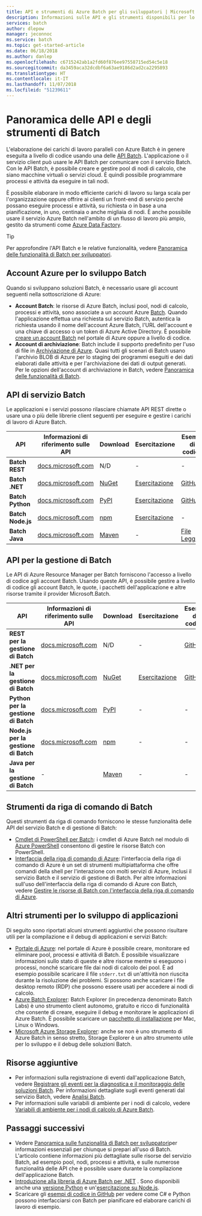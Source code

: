 ```yaml
---
title: API e strumenti di Azure Batch per gli sviluppatori | Microsoft Docs
description: Informazioni sulle API e gli strumenti disponibili per lo sviluppo di soluzioni con il servizio Azure Batch.
services: batch
author: dlepow
manager: jeconnoc
ms.service: batch
ms.topic: get-started-article
ms.date: 06/18/2018
ms.author: danlep
ms.openlocfilehash: c6715242ab1a2fd60f876ee97558715ed54c5e18
ms.sourcegitcommit: da3459aca32dcdbf6a63ae9186d2ad2ca2295893
ms.translationtype: HT
ms.contentlocale: it-IT
ms.lasthandoff: 11/07/2018
ms.locfileid: "51239611"
---
```

# <a name="overview-of-batch-apis-and-tools"></a>Panoramica delle API e degli strumenti di Batch

L'elaborazione dei carichi di lavoro paralleli con Azure Batch è in genere eseguita a livello di codice usando una delle [API Batch](#batch-development-apis). L'applicazione o il servizio client può usare le API Batch per comunicare con il servizio Batch. Con le API Batch, è possibile creare e gestire pool di nodi di calcolo, che siano macchine virtuali o servizi cloud. È quindi possibile programmare processi e attività da eseguire in tali nodi. 

È possibile elaborare in modo efficiente carichi di lavoro su larga scala per l'organizzazione oppure offrire ai clienti un front-end di servizio perché possano eseguire processi e attività, su richiesta o in base a una pianificazione, in uno, centinaia o anche migliaia di nodi. È anche possibile usare il servizio Azure Batch nell'ambito di un flusso di lavoro più ampio, gestito da strumenti come [Azure Data Factory](../data-factory/transform-data-using-dotnet-custom-activity.md?toc=%2fazure%2fbatch%2ftoc.json).

> [!TIP]
> Per approfondire l'API Batch e le relative funzionalità, vedere [Panoramica delle funzionalità di Batch per sviluppatori](batch-api-basics.md).
> 
> 

## <a name="azure-accounts-for-batch-development"></a>Account Azure per lo sviluppo Batch
Quando si sviluppano soluzioni Batch, è necessario usare gli account seguenti nella sottoscrizione di Azure:

* **Account Batch**: le risorse di Azure Batch, inclusi pool, nodi di calcolo, processi e attività, sono associate a un account Azure [Batch](batch-api-basics.md#account). Quando l'applicazione effettua una richiesta sul servizio Batch, autentica la richiesta usando il nome dell'account Azure Batch, l'URL dell'account e una chiave di accesso o un token di Azure Active Directory. È possibile [creare un account Batch](batch-account-create-portal.md) nel portale di Azure oppure a livello di codice.
* **Account di archiviazione**: Batch include il supporto predefinito per l'uso di file in [Archiviazione di Azure][azure_storage]. Quasi tutti gli scenari di Batch usano l'archivio BLOB di Azure per lo staging dei programmi eseguiti e dei dati elaborati dalle attività e per l'archiviazione dei dati di output generati. Per le opzioni dell'account di archiviazione in Batch, vedere [Panoramica delle funzionalità di Batch](batch-api-basics.md#azure-storage-account).

## <a name="batch-service-apis"></a>API di servizio Batch

Le applicazioni e i servizi possono rilasciare chiamate API REST dirette o usare una o più delle librerie client seguenti per eseguire e gestire i carichi di lavoro di Azure Batch.

| API | Informazioni di riferimento sulle API | Download | Esercitazione | Esempi di codice | Altre informazioni |
| --- | --- | --- | --- | --- | --- |
| **Batch REST** |[docs.microsoft.com][batch_rest] |N/D |- |- | [Versioni supportate](/rest/api/batchservice/batch-service-rest-api-versioning) |
| **Batch .NET** |[docs.microsoft.com][api_net] |[NuGet ][api_net_nuget] |[Esercitazione](tutorial-parallel-dotnet.md) |[GitHub][api_sample_net] | [Note sulla versione](https://aka.ms/batch-net-dataplane-changelog) |
| **Batch Python** |[docs.microsoft.com][api_python] |[PyPI][api_python_pypi] |[Esercitazione](tutorial-parallel-python.md)|[GitHub][api_sample_python] | [File Leggimi](https://github.com/Azure/azure-sdk-for-python/blob/master/doc/batch.rst) |
| **Batch Node.js** |[docs.microsoft.com][api_nodejs] |[npm][api_nodejs_npm] |[Esercitazione](batch-nodejs-get-started.md) |- | [File Leggimi](https://github.com/Azure/azure-sdk-for-node/tree/master/lib/services/batch) |
| **Batch Java** |[docs.microsoft.com][api_java] |[Maven][api_java_jar] |- |[File Leggimi][api_sample_java] | [File Leggimi](https://github.com/Azure/azure-batch-sdk-for-java)|

## <a name="batch-management-apis"></a>API per la gestione di Batch

Le API di Azure Resource Manager per Batch forniscono l'accesso a livello di codice agli account Batch. Usando queste API, è possibile gestire a livello di codice gli account Batch, le quote, i pacchetti dell'applicazione e altre risorse tramite il provider Microsoft.Batch.  

| API | Informazioni di riferimento sulle API | Download | Esercitazione | Esempi di codice |
| --- | --- | --- | --- | --- |
| **REST per la gestione di Batch** |[docs.microsoft.com][api_rest_mgmt] |N/D |- |[GitHub](https://github.com/Azure-Samples/batch-dotnet-manage-batch-accounts) |
| **.NET per la gestione di Batch** |[docs.microsoft.com][api_net_mgmt] |[NuGet ][api_net_mgmt_nuget] | [Esercitazione](batch-management-dotnet.md) |[GitHub][api_sample_net] |
| **Python per la gestione di Batch** |[docs.microsoft.com][api_python_mgmt] |[PyPI][api_python_mgmt_pypi] |- |- |
| **Node.js per la gestione di Batch** |[docs.microsoft.com][api_nodejs_mgmt] |[npm][api_nodejs_mgmt_npm] |- |- | 
| **Java per la gestione di Batch** |- |[Maven][api_java_mgmt_jar] |- |- |
## <a name="batch-command-line-tools"></a>Strumenti da riga di comando di Batch

Questi strumenti da riga di comando forniscono le stesse funzionalità delle API del servizio Batch e di gestione di Batch: 

* [Cmdlet di PowerShell per Batch][batch_ps]: i cmdlet di Azure Batch nel modulo di [Azure PowerShell](/powershell/azure/overview) consentono di gestire le risorse Batch con PowerShell.
* [Interfaccia della riga di comando di Azure](/cli/azure): l'interfaccia della riga di comando di Azure è un set di strumenti multipiattaforma che offre comandi della shell per l'interazione con molti servizi di Azure, inclusi il servizio Batch e il servizio di gestione di Batch. Per altre informazioni sull'uso dell'interfaccia della riga di comando di Azure con Batch, vedere [Gestire le risorse di Batch con l'interfaccia della riga di comando di Azure](batch-cli-get-started.md).

## <a name="other-tools-for-application-development"></a>Altri strumenti per lo sviluppo di applicazioni

Di seguito sono riportati alcuni strumenti aggiuntivi che possono risultare utili per la compilazione e il debug di applicazioni e servizi Batch:

* [Portale di Azure][portal]: nel portale di Azure è possibile creare, monitorare ed eliminare pool, processi e attività di Batch. È possibile visualizzare informazioni sullo stato di queste e altre risorse mentre si eseguono i processi, nonché scaricare file dai nodi di calcolo dei pool. È ad esempio possibile scaricare il file `stderr.txt` di un'attività non riuscita durante la risoluzione dei problemi. Si possono anche scaricare i file desktop remoto (RDP) che possono essere usati per accedere ai nodi di calcolo.
* [Azure Batch Explorer][batch_labs]: Batch Explorer (in precedenza denominato Batch Labs) è uno strumento client autonomo, gratuito e ricco di funzionalità che consente di creare, eseguire il debug e monitorare le applicazioni di Azure Batch. È possibile scaricare un [pacchetto di installazione](https://azure.github.io/BatchExplorer/) per Mac, Linux o Windows.
* [Microsoft Azure Storage Explorer][storage_explorer]: anche se non è uno strumento di Azure Batch in senso stretto, Storage Explorer è un altro strumento utile per lo sviluppo e il debug delle soluzioni Batch.

## <a name="additional-resources"></a>Risorse aggiuntive

- Per informazioni sulla registrazione di eventi dall'applicazione Batch, vedere [Registrare gli eventi per la diagnostica e il monitoraggio delle soluzioni Batch](batch-diagnostics.md). Per informazioni dettagliate sugli eventi generati dal servizio Batch, vedere [Analisi Batch](batch-analytics.md).
- Per informazioni sulle variabili di ambiente per i nodi di calcolo, vedere [Variabili di ambiente per i nodi di calcolo di Azure Batch](batch-compute-node-environment-variables.md).

## <a name="next-steps"></a>Passaggi successivi

* Vedere [Panoramica sulle funzionalità di Batch per sviluppatori](batch-api-basics.md)per informazioni essenziali per chiunque si prepari all'uso di Batch. L'articolo contiene informazioni più dettagliate sulle risorse del servizio Batch, ad esempio pool, nodi, processi e attività, e sulle numerose funzionalità delle API che è possibile usare durante la compilazione dell'applicazione Batch.
* [Introduzione alla libreria di Azure Batch per .NET](tutorial-parallel-dotnet.md) . Sono disponibili anche una [versione Python](tutorial-parallel-python.md) e un'[esercitazione su Node.js](batch-nodejs-get-started.md).
* Scaricare gli [esempi di codice in GitHub][github_samples] per vedere come C# e Python possono interfacciarsi con Batch per pianificare ed elaborare carichi di lavoro di esempio.


[azure_storage]: https://azure.microsoft.com/services/storage/
[api_java]: /java/api/overview/azure/batch
[api_java_mgmt]: /java/api/overview/azure/batch/managementapi
[api_java_jar]: http://search.maven.org/#search%7Cga%7C1%7Ca%3A%22azure-batch%22
[api_java_mgmt_jar]: http://search.maven.org/#search%7Cga%7C1%7Ca%3A%22azure-mgmt-batch%22
[api_net]: /dotnet/api/overview/azure/batch/
[api_net_nuget]: https://www.nuget.org/packages/Microsoft.Azure.Batch/
[api_rest_mgmt]: /rest/api/batchmanagement/
[api_net_mgmt]: /dotnet/api/overview/azure/batch/management
[api_net_mgmt_nuget]: https://www.nuget.org/packages/Microsoft.Azure.Management.Batch/
[api_nodejs]: /javascript/api/overview/azure/batch/client
[api_nodejs_mgmt]: /javascript/api/overview/azure/batch/management
[api_nodejs_npm]: https://www.npmjs.com/package/azure-batch
[api_nodejs_mgmt_npm]: https://www.npmjs.com/package/azure-arm-batch
[api_python]: /python/api/overview/azure/batch/client
[api_python_mgmt]: /python/api/overview/azure/batch/management
[api_python_pypi]: https://pypi.python.org/pypi/azure-batch
[api_python_mgmt_pypi]: https://pypi.python.org/pypi/azure-mgmt-batch
[api_sample_net]: https://github.com/Azure/azure-batch-samples/tree/master/CSharp
[api_sample_python]: https://github.com/Azure/azure-batch-samples/tree/master/Python/Batch
[api_sample_java]: https://github.com/Azure/azure-batch-samples/tree/master/Java/
[batch_ps]: /powershell/module/azurerm.batch/
[batch_rest]: /rest/api/batchservice/
[free_account]: https://azure.microsoft.com/free/
[github_samples]: https://github.com/Azure/azure-batch-samples
[msdn_benefits]: https://azure.microsoft.com/pricing/member-offers/msdn-benefits-details/
[batch_labs]: https://azure.github.io/BatchExplorer/
[storage_explorer]: http://storageexplorer.com/
[portal]: https://portal.azure.com
